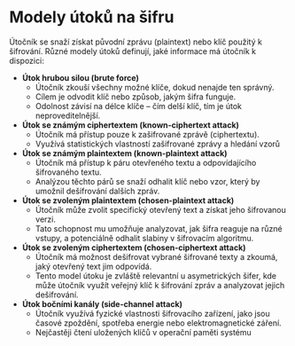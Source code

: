# Modely útoků na šifru
Útočník se snaží získat původní zprávu (plaintext) nebo klíč použitý k šifrování. Různé modely útoků definují, jaké informace má útočník k dispozici:

- __Útok hrubou silou (brute force)__
    - Útočník zkouší všechny možné klíče, dokud nenajde ten správný. 
    - Cílem je odvodit klíč nebo způsob, jakým šifra funguje.
    - Odolnost závisí na délce klíče – čím delší klíč, tím je útok neproveditelnější.
- __Útok se známým ciphertextem (known-ciphertext attack)__
    - Útočník má přístup pouze k zašifrované zprávě (ciphertextu).
    - Využívá statistických vlastností zašifrované zprávy a hledání vzorů
- __Útok se známým plaintextem (known-plaintext attack)__
    - Útočník má přístup k páru otevřeného textu a odpovídajícího šifrovaného textu.
    - Analýzou těchto párů se snaží odhalit klíč nebo vzor, který by umožnil dešifrování dalších zpráv.
- __Útok se zvoleným plaintextem (chosen-plaintext attack)__ 
    - Útočník může zvolit specifický otevřený text a získat jeho šifrovanou verzi.
    - Tato schopnost mu umožňuje analyzovat, jak šifra reaguje na různé vstupy, a potenciálně odhalit slabiny v šifrovacím algoritmu.
- __Útok se zvoleným ciphertextem (chosen-ciphertext attack)__
    - Útočník má možnost dešifrovat vybrané šifrované texty a zkoumá, jaký otevřený text jim odpovídá.
    - Tento model útoku je zvláště relevantní u asymetrických šifer, kde může útočník využít veřejný klíč k šifrování zpráv a analyzovat jejich dešifrování.
- __Útok bočními kanály (side-channel attack)__
    - Útočník využívá fyzické vlastnosti šifrovacího zařízení, jako jsou časové zpoždění, spotřeba energie nebo elektromagnetické záření.
    - Nejčastěji čtení uložených klíčů v operační paměti systému
